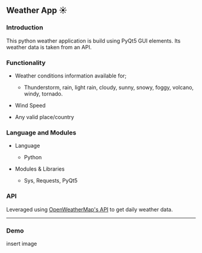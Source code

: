 ## Weather App ☀️

### Introduction
This python weather application is build using PyQt5 GUI elements. Its weather data is taken from an API.

### Functionality
- Weather conditions information available for;
    - Thunderstorm, rain, light rain, cloudy, sunny, snowy, foggy, volcano, windy, tornado.

- Wind Speed

- Any valid place/country

### Language and Modules
- Language
    - Python

- Modules & Libraries
    - Sys, Requests, PyQt5

### API
Leveraged using [OpenWeatherMap's API](https://openweathermap.org/) to get daily weather data.

---

### Demo
insert image